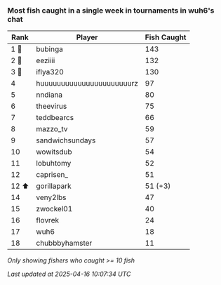 ### Most fish caught in a single week in tournaments in wuh6's chat
| Rank | Player | Fish Caught |
|------|--------|-----------|
| 1 🥇  | bubinga  | 143 |
| 2 🥈  | eeziiii  | 132 |
| 3 🥉  | iflya320  | 130 |
| 4  | huuuuuuuuuuuuuuuuuuuuuurz  | 97 |
| 5  | nndiana  | 80 |
| 6  | theevirus  | 75 |
| 7  | teddbearcs  | 66 |
| 8  | mazzo_tv  | 59 |
| 9  | sandwichsundays  | 57 |
| 10  | wowitsdub  | 54 |
| 11  | lobuhtomy  | 52 |
| 12  | caprisen_  | 51 |
| 12 ⬆ | gorillapark  | 51 (+3) |
| 14  | veny2lbs  | 47 |
| 15  | zwockel01  | 40 |
| 16  | flovrek  | 24 |
| 17  | wuh6  | 18 |
| 18  | chubbbyhamster  | 11 |

_Only showing fishers who caught >= 10 fish_

_Last updated at 2025-04-16 10:07:34 UTC_